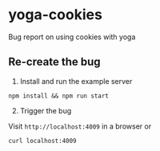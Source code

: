 # yoga-cookies
Bug report on using cookies with yoga

## Re-create the bug

1. Install and run the example server
```shell
npm install && npm run start
```

2. Trigger the bug

Visit `http://localhost:4009` in a browser or

```shell
curl localhost:4009
```
